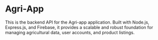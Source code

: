 # Agri-App
This is the backend API for the Agri-app application. Built with Node.js, Express.js, and Firebase, it provides a scalable and robust foundation for managing agricultural data, user accounts, and product listings.
